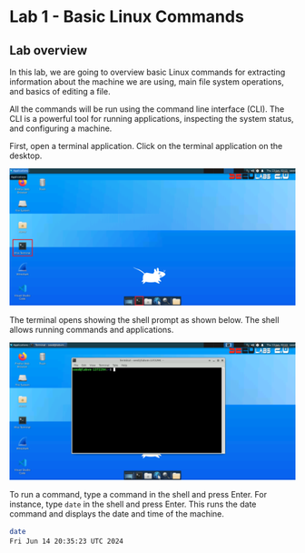 # Lab 1 - Basic Linux Commands

## Lab overview

In this lab, we are going to overview basic Linux commands for extracting information about the machine we are using, main file system operations, and basics of editing a file.

All the commands will be run using the command line interface (CLI). The CLI is a powerful tool for running applications, inspecting the system status, and configuring a machine.

First, open a terminal application. Click on the terminal application on the desktop.

![Terminal Application](fig1.png)

The terminal opens showing the shell prompt as shown below. The shell allows running commands and applications.

![Terminal](fig2.png)

To run a command, type a command in the shell and press Enter. For instance, type `date` in the shell and press Enter. This runs the date command and displays the date and time of the machine.

```bash
date
Fri Jun 14 20:35:23 UTC 2024

